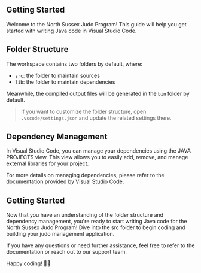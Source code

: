 ## Getting Started

Welcome to the North Sussex Judo Program! This guide will help you get started with writing Java code in Visual Studio Code.

## Folder Structure

The workspace contains two folders by default, where:

- `src`: the folder to maintain sources
- `lib`: the folder to maintain dependencies

Meanwhile, the compiled output files will be generated in the `bin` folder by default.

> If you want to customize the folder structure, open `.vscode/settings.json` and update the related settings there.

## Dependency Management

In Visual Studio Code, you can manage your dependencies using the JAVA PROJECTS view. This view allows you to easily add, remove, and manage external libraries for your project.

For more details on managing dependencies, please refer to the documentation provided by Visual Studio Code.

## Getting Started

Now that you have an understanding of the folder structure and dependency management, you're ready to start writing Java code for the North Sussex Judo Program! Dive into the src folder to begin coding and building your judo management application.

If you have any questions or need further assistance, feel free to refer to the documentation or reach out to our support team.

Happy coding! 🥋🚀
